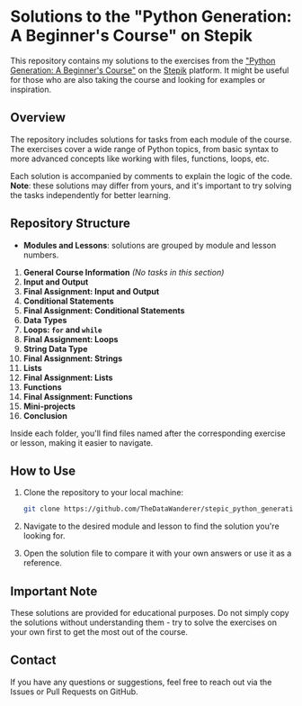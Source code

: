 # Solutions to the "Python Generation: A Beginner's Course" on Stepik

This repository contains my solutions to the exercises from the ["Python Generation: A Beginner's Course"](https://stepik.org/course/58852) on the [Stepik](https://stepik.org/) platform. It might be useful for those who are also taking the course and looking for examples or inspiration.

## Overview

The repository includes solutions for tasks from each module of the course. The exercises cover a wide range of Python topics, from basic syntax to more advanced concepts like working with files, functions, loops, etc.

Each solution is accompanied by comments to explain the logic of the code. **Note**: these solutions may differ from yours, and it's important to try solving the tasks independently for better learning.

## Repository Structure

- **Modules and Lessons**: solutions are grouped by module and lesson numbers.
1. **General Course Information** *(No tasks in this section)* 
2. **Input and Output**  
3. **Final Assignment: Input and Output**  
4. **Conditional Statements**  
5. **Final Assignment: Conditional Statements**  
6. **Data Types**  
7. **Loops: `for` and `while`**  
8. **Final Assignment: Loops**  
9. **String Data Type**  
10. **Final Assignment: Strings**  
11. **Lists**  
12. **Final Assignment: Lists**  
13. **Functions**  
14. **Final Assignment: Functions**  
15. **Mini-projects**  
16. **Conclusion**

  Inside each folder, you'll find files named after the corresponding exercise or lesson, making it easier to navigate.

## How to Use

1. Clone the repository to your local machine:
   ```bash
   git clone https://github.com/TheDataWanderer/stepic_python_generation_beginners.git
   ```

2. Navigate to the desired module and lesson to find the solution you're looking for.

3. Open the solution file to compare it with your own answers or use it as a reference.

## Important Note

These solutions are provided for educational purposes. Do not simply copy the solutions without understanding them - try to solve the exercises on your own first to get the most out of the course.

## Contact

If you have any questions or suggestions, feel free to reach out via the Issues or Pull Requests on GitHub.
